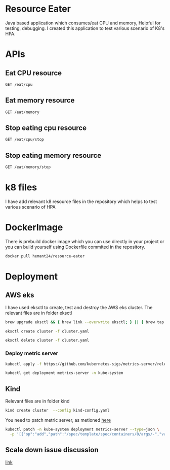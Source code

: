 # Resource Eater
Java based application which consumes/eat CPU and memory, Helpful for testing, debugging. I created this application to test various scenario of K8's HPA. 

# APIs
## Eat CPU resource
```sh
GET /eat/cpu
```

## Eat memory resource
```sh
GET /eat/memory
```


## Stop eating cpu resource
```sh
GET /eat/cpu/stop
```

## Stop eating memory resource
```sh
GET /eat/memory/stop
```

# k8 files
I have add relevant k8 resource files in the repository which helps to test various scenario of HPA 

# DockerImage
There is prebuild docker image which you can use directly in your project or you can build yourself using Dockerfile commited in the repository.

```sh
docker pull hemant24/resource-eater
```

# Deployment

## AWS eks
I have used eksctl to create, test and destroy the AWS eks cluster. The relevant files are in folder eksctl

```sh
brew upgrade eksctl && { brew link --overwrite eksctl; } || { brew tap weaveworks/tap; brew install weaveworks/tap/eksctl; }
```

```sh
eksctl create cluster -f cluster.yaml
```

```sh
eksctl delete cluster -f cluster.yaml
```

### Deploy metric server
```sh
kubectl apply -f https://github.com/kubernetes-sigs/metrics-server/releases/latest/download/components.yaml

kubectl get deployment metrics-server -n kube-system
```
## Kind
Relevant files are in folder kind
```sh
kind create cluster  --config kind-config.yaml
```

You need to patch metric server, as metioned [here](https://gist.github.com/sanketsudake/a089e691286bf2189bfedf295222bd43)

```sh
kubectl patch -n kube-system deployment metrics-server --type=json \
  -p '[{"op":"add","path":"/spec/template/spec/containers/0/args/-","value":"--kubelet-insecure-tls"}]'
```

## Scale down issue discussion

[link](https://stackoverflow.com/questions/58535208/hpa-scale-down-not-happening-properly)